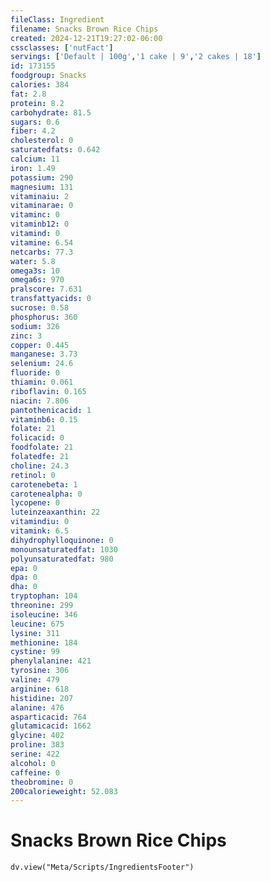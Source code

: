 ```yaml
---
fileClass: Ingredient
filename: Snacks Brown Rice Chips
created: 2024-12-21T19:27:02-06:00
cssclasses: ['nutFact']
servings: ['Default | 100g','1 cake | 9','2 cakes | 18']
id: 173155
foodgroup: Snacks
calories: 384
fat: 2.8
protein: 8.2
carbohydrate: 81.5
sugars: 0.6
fiber: 4.2
cholesterol: 0
saturatedfats: 0.642
calcium: 11
iron: 1.49
potassium: 290
magnesium: 131
vitaminaiu: 2
vitaminarae: 0
vitaminc: 0
vitaminb12: 0
vitamind: 0
vitamine: 6.54
netcarbs: 77.3
water: 5.8
omega3s: 10
omega6s: 970
pralscore: 7.631
transfattyacids: 0
sucrose: 0.58
phosphorus: 360
sodium: 326
zinc: 3
copper: 0.445
manganese: 3.73
selenium: 24.6
fluoride: 0
thiamin: 0.061
riboflavin: 0.165
niacin: 7.806
pantothenicacid: 1
vitaminb6: 0.15
folate: 21
folicacid: 0
foodfolate: 21
folatedfe: 21
choline: 24.3
retinol: 0
carotenebeta: 1
carotenealpha: 0
lycopene: 0
luteinzeaxanthin: 22
vitamindiu: 0
vitamink: 6.5
dihydrophylloquinone: 0
monounsaturatedfat: 1030
polyunsaturatedfat: 980
epa: 0
dpa: 0
dha: 0
tryptophan: 104
threonine: 299
isoleucine: 346
leucine: 675
lysine: 311
methionine: 184
cystine: 99
phenylalanine: 421
tyrosine: 306
valine: 479
arginine: 618
histidine: 207
alanine: 476
asparticacid: 764
glutamicacid: 1662
glycine: 402
proline: 383
serine: 422
alcohol: 0
caffeine: 0
theobromine: 0
200calorieweight: 52.083
---
```


# Snacks Brown Rice Chips

```dataviewjs
dv.view("Meta/Scripts/IngredientsFooter")
```